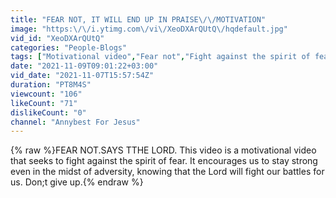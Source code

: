 ```yaml
---
title: "FEAR NOT, IT WILL END UP IN PRAISE\/\/MOTIVATION"
image: "https:\/\/i.ytimg.com\/vi\/XeoDXArQUtQ\/hqdefault.jpg"
vid_id: "XeoDXArQUtQ"
categories: "People-Blogs"
tags: ["Motivational video","Fear not","Fight against the spirit of fear"]
date: "2021-11-09T09:01:22+03:00"
vid_date: "2021-11-07T15:57:54Z"
duration: "PT8M4S"
viewcount: "106"
likeCount: "71"
dislikeCount: "0"
channel: "Annybest For Jesus"
---
```

{% raw %}FEAR NOT.SAYS TTHE LORD. This video is a motivational video that seeks to fight against the spirit of fear. It encourages us to stay strong even in the midst of adversity, knowing that the Lord will fight our battles for us. Don;t give up.{% endraw %}
